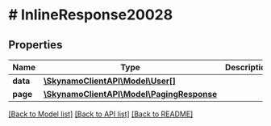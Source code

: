 # # InlineResponse20028

## Properties

Name | Type | Description | Notes
------------ | ------------- | ------------- | -------------
**data** | [**\SkynamoClientAPI\Model\User[]**](User.md) |  | [optional]
**page** | [**\SkynamoClientAPI\Model\PagingResponse**](PagingResponse.md) |  | [optional]

[[Back to Model list]](../../README.md#models) [[Back to API list]](../../README.md#endpoints) [[Back to README]](../../README.md)
